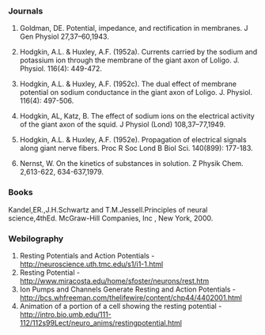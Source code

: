 ### Journals

 

1.	Goldman, DE. Potential, impedance, and rectification in membranes. J Gen Physiol 27,37–60,1943.

2.	Hodgkin, A.L. & Huxley, A.F. (1952a). Currents carried by the sodium and potassium ion through the membrane of the giant axon of Loligo. J. Physiol. 116(4): 449-472.

3.	Hodgkin, A.L. & Huxley, A.F. (1952c). The dual effect of membrane potential on sodium conductance in the giant axon of Loligo. J. Physiol. 116(4): 497-506. 

4.	Hodgkin, AL, Katz, B. The effect of sodium ions on the electrical activity of the giant axon of the squid. J Physiol (Lond) 108,37–77,1949.

5.	Hodgkin, A.L. & Huxley, A.F. (1952e). Propagation of electrical signals along giant nerve fibers. Proc R Soc Lond B Biol Sci. 140(899): 177-183.  

6.	Nernst, W. On the kinetics of substances in solution. Z Physik Chem. 2,613-622, 634-637,1979.


 
### Books

 

 Kandel,ER.,J.H.Schwartz and T.M.Jessell.Principles of neural science,4thEd. McGraw-Hill Companies, Inc , New York, 2000.

 

 
### Webilography

 

   1. Resting Potentials and Action Potentials - http://neuroscience.uth.tmc.edu/s1/i1-1.html
   2. Resting Potential - http://www.miracosta.edu/home/sfoster/neurons/rest.htm
   3. Ion Pumps and Channels Generate Resting and Action Potentials - http://bcs.whfreeman.com/thelifewire/content/chp44/4402001.html
   4. Animation of a portion of a cell showing the resting potential - http://intro.bio.umb.edu/111-112/112s99Lect/neuro_anims/restingpotential.html

 
